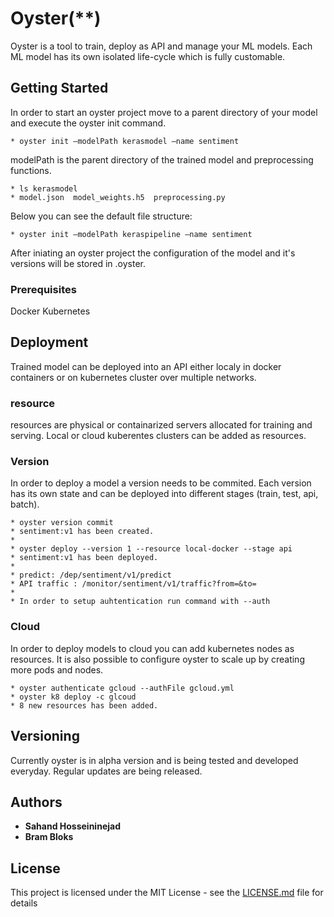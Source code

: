 # Oyster(**) 

Oyster is a tool to train, deploy as API and manage your ML models. Each ML model has its own isolated life-cycle which is fully customable.

## Getting Started

In order to start an oyster project move to a parent directory of your model and execute the oyster init command. 
```
* oyster init –modelPath kerasmodel –name sentiment
```
modelPath is the parent directory of the trained model and preprocessing functions.
```
* ls kerasmodel
* model.json  model_weights.h5  preprocessing.py
````

Below you can see the default file structure:
```
* oyster init –modelPath keraspipeline –name sentiment
```

After iniating an oyster project the configuration of the model and it's versions will be stored in .oyster.

### Prerequisites
Docker
Kubernetes

## Deployment
Trained model can be deployed into an API either localy in docker containers or on kubernetes cluster over multiple networks.

### resource
resources are physical or containarized servers allocated for training and serving. Local or cloud kuberentes clusters can be added as resources.


### Version
In order to deploy a model a version needs to be commited. Each version has its own state and can be deployed into different stages (train, test, api, batch).


```
* oyster version commit 
* sentiment:v1 has been created. 
*
* oyster deploy --version 1 --resource local-docker --stage api
* sentiment:v1 has been deployed.
*
* predict: /dep/sentiment/v1/predict
* API traffic : /monitor/sentiment/v1/traffic?from=&to= 
*
* In order to setup auhtentication run command with --auth

```

### Cloud
In order to deploy models to cloud you can add kubernetes nodes as resources. It is also possible to configure oyster to scale up by creating more pods and nodes.

```
* oyster authenticate gcloud --authFile gcloud.yml
* oyster k8 deploy -c glcoud 
* 8 new resources has been added.
```

## Versioning
Currently oyster is in alpha version and is being tested and developed everyday. Regular updates are being released.

## Authors

* **Sahand Hosseininejad**
* **Bram Bloks**

## License

This project is licensed under the MIT License - see the [LICENSE.md](LICENSE.md) file for details

